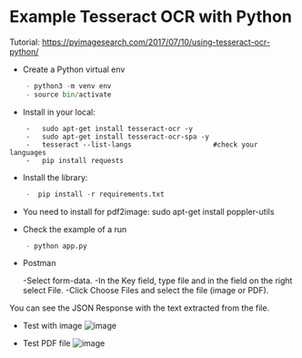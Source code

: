 # Example Tesseract OCR with Python 

Tutorial: https://pyimagesearch.com/2017/07/10/using-tesseract-ocr-python/

- Create a Python virtual env

```python
    - python3 -m venv env
    - source bin/activate
```

- Install in your local:
```
    -   sudo apt-get install tesseract-ocr -y      
    -   sudo apt-get install tesseract-ocr-spa -y
    -   tesseract --list-langs                    #check your languages 
    -   pip install requests
```

- Install the library:

```python
    -  pip install -r requirements.txt
```
- You need to install for pdf2image: sudo apt-get install poppler-utils

- Check the example of a run 

```python
    - python app.py
```
- Postman

    -Select form-data.
    -In the Key field, type file and in the field on the right select File.
    -Click Choose Files and select the file (image or PDF).


You can see the JSON Response with the text extracted from the file.

- Test with image
![image](https://github.com/Msabalza730/ChatBot_Python/assets/55921624/42661d5a-a73a-4ff6-b933-fe97e49b1d04)

  
- Test  PDF file
  ![image](https://github.com/Msabalza730/ChatBot_Python/assets/55921624/ffd71105-862e-439e-9eb1-ffe68ab3be35)



